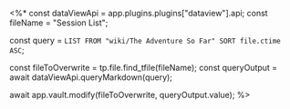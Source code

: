 <%*
const dataViewApi = app.plugins.plugins["dataview"].api;
const fileName = "Session List";

const query = `LIST FROM "wiki/The Adventure So Far" SORT file.ctime ASC`;

const fileToOverwrite = tp.file.find_tfile(fileName);
const queryOutput = await dataViewApi.queryMarkdown(query);

await app.vault.modify(fileToOverwrite, queryOutput.value);
%>